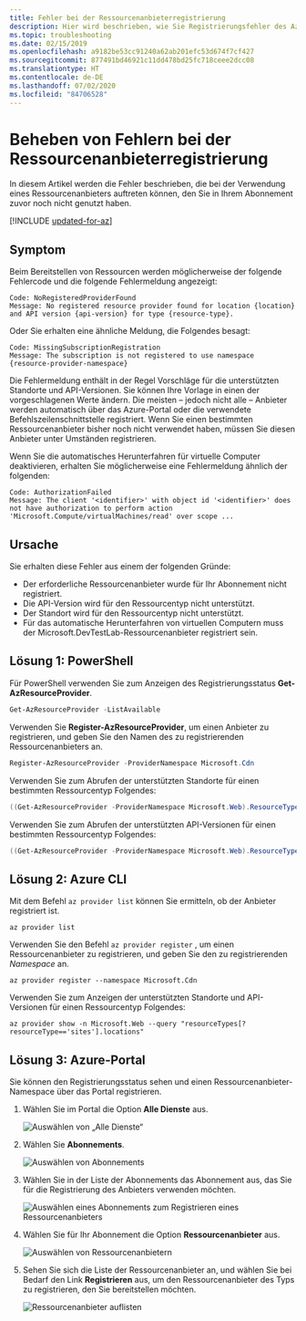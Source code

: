 ```yaml
---
title: Fehler bei der Ressourcenanbieterregistrierung
description: Hier wird beschrieben, wie Sie Registrierungsfehler des Azure-Ressourcenanbieters beim Bereitstellen von Ressourcen mit Azure Resource Manager beheben.
ms.topic: troubleshooting
ms.date: 02/15/2019
ms.openlocfilehash: a9182be53cc91240a62ab201efc53d674f7cf427
ms.sourcegitcommit: 877491bd46921c11dd478bd25fc718ceee2dcc08
ms.translationtype: HT
ms.contentlocale: de-DE
ms.lasthandoff: 07/02/2020
ms.locfileid: "84706528"
---
```

# <a name="resolve-errors-for-resource-provider-registration"></a>Beheben von Fehlern bei der Ressourcenanbieterregistrierung

In diesem Artikel werden die Fehler beschrieben, die bei der Verwendung eines Ressourcenanbieters auftreten können, den Sie in Ihrem Abonnement zuvor noch nicht genutzt haben.

[!INCLUDE [updated-for-az](../../../includes/updated-for-az.md)]

## <a name="symptom"></a>Symptom

Beim Bereitstellen von Ressourcen werden möglicherweise der folgende Fehlercode und die folgende Fehlermeldung angezeigt:

```
Code: NoRegisteredProviderFound
Message: No registered resource provider found for location {location}
and API version {api-version} for type {resource-type}.
```

Oder Sie erhalten eine ähnliche Meldung, die Folgendes besagt:

```
Code: MissingSubscriptionRegistration
Message: The subscription is not registered to use namespace {resource-provider-namespace}
```

Die Fehlermeldung enthält in der Regel Vorschläge für die unterstützten Standorte und API-Versionen. Sie können Ihre Vorlage in einen der vorgeschlagenen Werte ändern. Die meisten – jedoch nicht alle – Anbieter werden automatisch über das Azure-Portal oder die verwendete Befehlszeilenschnittstelle registriert. Wenn Sie einen bestimmten Ressourcenanbieter bisher noch nicht verwendet haben, müssen Sie diesen Anbieter unter Umständen registrieren.

Wenn Sie die automatisches Herunterfahren für virtuelle Computer deaktivieren, erhalten Sie möglicherweise eine Fehlermeldung ähnlich der folgenden:

```
Code: AuthorizationFailed
Message: The client '<identifier>' with object id '<identifier>' does not have authorization to perform action 'Microsoft.Compute/virtualMachines/read' over scope ...
```

## <a name="cause"></a>Ursache

Sie erhalten diese Fehler aus einem der folgenden Gründe:

* Der erforderliche Ressourcenanbieter wurde für Ihr Abonnement nicht registriert.
* Die API-Version wird für den Ressourcentyp nicht unterstützt.
* Der Standort wird für den Ressourcentyp nicht unterstützt.
* Für das automatische Herunterfahren von virtuellen Computern muss der Microsoft.DevTestLab-Ressourcenanbieter registriert sein.

## <a name="solution-1---powershell"></a>Lösung 1: PowerShell

Für PowerShell verwenden Sie zum Anzeigen des Registrierungsstatus **Get-AzResourceProvider**.

```powershell
Get-AzResourceProvider -ListAvailable
```

Verwenden Sie **Register-AzResourceProvider**, um einen Anbieter zu registrieren, und geben Sie den Namen des zu registrierenden Ressourcenanbieters an.

```powershell
Register-AzResourceProvider -ProviderNamespace Microsoft.Cdn
```

Verwenden Sie zum Abrufen der unterstützten Standorte für einen bestimmten Ressourcentyp Folgendes:

```powershell
((Get-AzResourceProvider -ProviderNamespace Microsoft.Web).ResourceTypes | Where-Object ResourceTypeName -eq sites).Locations
```

Verwenden Sie zum Abrufen der unterstützten API-Versionen für einen bestimmten Ressourcentyp Folgendes:

```powershell
((Get-AzResourceProvider -ProviderNamespace Microsoft.Web).ResourceTypes | Where-Object ResourceTypeName -eq sites).ApiVersions
```

## <a name="solution-2---azure-cli"></a>Lösung 2: Azure CLI

Mit dem Befehl `az provider list` können Sie ermitteln, ob der Anbieter registriert ist.

```azurecli-interactive
az provider list
```

Verwenden Sie den Befehl `az provider register` , um einen Ressourcenanbieter zu registrieren, und geben Sie den zu registrierenden *Namespace* an.

```azurecli-interactive
az provider register --namespace Microsoft.Cdn
```

Verwenden Sie zum Anzeigen der unterstützten Standorte und API-Versionen für einen Ressourcentyp Folgendes:

```azurecli-interactive
az provider show -n Microsoft.Web --query "resourceTypes[?resourceType=='sites'].locations"
```

## <a name="solution-3---azure-portal"></a>Lösung 3: Azure-Portal

Sie können den Registrierungsstatus sehen und einen Ressourcenanbieter-Namespace über das Portal registrieren.

1. Wählen Sie im Portal die Option **Alle Dienste** aus.

   ![Auswählen von „Alle Dienste“](./media/error-register-resource-provider/select-all-services.png)

1. Wählen Sie **Abonnements**.

   ![Auswählen von Abonnements](./media/error-register-resource-provider/select-subscriptions.png)

1. Wählen Sie in der Liste der Abonnements das Abonnement aus, das Sie für die Registrierung des Anbieters verwenden möchten.

   ![Auswählen eines Abonnements zum Registrieren eines Ressourcenanbieters](./media/error-register-resource-provider/select-subscription-to-register.png)

1. Wählen Sie für Ihr Abonnement die Option **Ressourcenanbieter** aus.

   ![Auswählen von Ressourcenanbietern](./media/error-register-resource-provider/select-resource-provider.png)

1. Sehen Sie sich die Liste der Ressourcenanbieter an, und wählen Sie bei Bedarf den Link **Registrieren** aus, um den Ressourcenanbieter des Typs zu registrieren, den Sie bereitstellen möchten.

   ![Ressourcenanbieter auflisten](./media/error-register-resource-provider/list-resource-providers.png)
